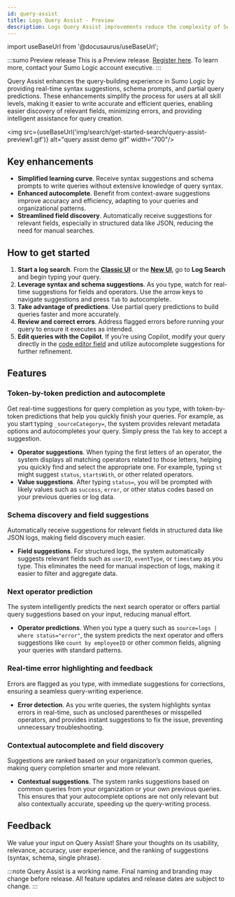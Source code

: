 ```yaml
---
id: query-assist
title: Logs Query Assist - Preview
description: Logs Query Assist improvements reduce the complexity of Sumo Logic’s query language, making it easier to discover relevant fields, minimize errors, and benefit from intelligent query-building assistance.
---
```


<head>
  <meta name="robots" content="noindex" />
</head>

import useBaseUrl from '@docusaurus/useBaseUrl';

:::sumo Preview release
This is a Preview release. [Register here](https://docs.google.com/forms/d/e/1FAIpQLSdtmzRn1NyAdk1rXGZrJrpQQwR2i9FKOYd3uKLwEzrkZGVrwQ/viewform). To learn more, contact your Sumo Logic account executive.
:::

Query Assist enhances the query-building experience in Sumo Logic by providing real-time syntax suggestions, schema prompts, and partial query predictions. These enhancements simplify the process for users at all skill levels, making it easier to write accurate and efficient queries, enabling easier discovery of relevant fields, minimizing errors, and providing intelligent assistance for query creation.

<img src={useBaseUrl('img/search/get-started-search/query-assist-preview1.gif')} alt="query assist demo gif" width="700"/>

## Key enhancements

* **Simplified learning curve**. Receive syntax suggestions and schema prompts to write queries without extensive knowledge of query syntax.
* **Enhanced autocomplete**. Benefit from context-aware suggestions improve accuracy and efficiency, adapting to your queries and organizational patterns.
* **Streamlined field discovery**. Automatically receive suggestions for relevant fields, especially in structured data like JSON, reducing the need for manual searches.

## How to get started

1. **Start a log search**. From the [**Classic UI**](/docs/get-started/sumo-logic-ui-classic) or the [**New UI**](/docs/get-started/sumo-logic-ui), go to **Log Search** and begin typing your query.
2. **Leverage syntax and schema suggestions**. As you type, watch for real-time suggestions for fields and operators. Use the arrow keys to navigate suggestions and press `Tab` to autocomplete.
3. **Take advantage of predictions**. Use partial query predictions to build queries faster and more accurately.
4. **Review and correct errors**. Address flagged errors before running your query to ensure it executes as intended.  
5. **Edit queries with the Copilot**. If you’re using Copilot, modify your query directly in the [code editor field](/docs/search/copilot/#edit-query-code) and utilize autocomplete suggestions for further refinement.

## Features

### Token-by-token prediction and autocomplete

Get real-time suggestions for query completion as you type, with token-by-token predictions that help you quickly finish your queries. For example, as you start typing `_sourceCategory=`, the system provides relevant metadata options and autocompletes your query. Simply press the `Tab` key to accept a suggestion.  

* **Operator suggestions**. When typing the first letters of an operator, the system displays all matching operators related to those letters, helping you quickly find and select the appropriate one. For example, typing `st` might suggest `status`, `startsWith`, or other related operators.
* **Value suggestions**. After typing `status=`, you will be prompted with likely values such as `success`, `error`, or other status codes based on your previous queries or log data.

### Schema discovery and field suggestions

Automatically receive suggestions for relevant fields in structured data like JSON logs, making field discovery much easier.

* **Field suggestions**. For structured logs, the system automatically suggests relevant fields such as `userID`, `eventType`, or `timestamp` as you type. This eliminates the need for manual inspection of logs, making it easier to filter and aggregate data.

### Next operator prediction

The system intelligently predicts the next search operator or offers partial query suggestions based on your input, reducing manual effort.

* **Operator predictions**. When you type a query such as `source=logs | where status="error"`, the system predicts the next operator and offers suggestions like `count by employeeID` or other common fields, aligning your queries with standard patterns.

### Real-time error highlighting and feedback

Errors are flagged as you type, with immediate suggestions for corrections, ensuring a seamless query-writing experience.

* **Error detection**. As you write queries, the system highlights syntax errors in real-time, such as unclosed parentheses or misspelled operators, and provides instant suggestions to fix the issue, preventing unnecessary troubleshooting.

### Contextual autocomplete and field discovery

Suggestions are ranked based on your organization’s common queries, making query completion smarter and more relevant.

* **Contextual suggestions**. The system ranks suggestions based on common queries from your organization or your own previous queries. This ensures that your autocomplete options are not only relevant but also contextually accurate, speeding up the query-writing process.

<!-- hold off
### Need more help?
Try [Sumo Logic Copilot](/docs/search/copilot), our AI-powered assistant that helps you write and execute natural language log search queries.
Copilot with Query Assist video: https://docs.google.com/presentation/d/1HCaXROM6zrnapLaLo3gDm-S1uQPGAS0p9AquuLwiFXA/edit#slide=id.g3145b7936cd_0_8 -->

## Feedback

We value your input on Query Assist! Share your thoughts on its usability, relevance, accuracy, user experience, and the ranking of suggestions (syntax, schema, single phrase).

:::note
Query Assist is a working name. Final naming and branding may change before release. All feature updates and release dates are subject to change.
:::

<!--
Phased Availability:

* **Phase 1**. Token-by-token prediction, metadata autocomplete, and basic schema suggestions.
* **Phase 2**. Enhanced operator predictions, full query suggestions, and advanced schema discovery.
* **Phase 3**. Real-time error feedback, more contextual suggestions, and query pattern-based improvements.
-->
